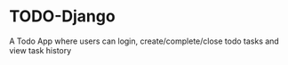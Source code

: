 # TODO-Django
A Todo App where users can login, create/complete/close todo tasks and view task history
